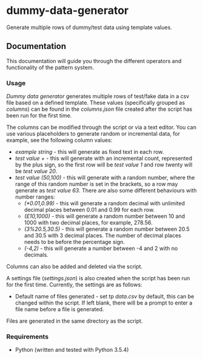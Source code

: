 # dummy-data-generator

Generate multiple rows of dummy/test data using template values.

## Documentation

This documentation will guide you through the different operators and functionality of the pattern system.

### Usage

*Dummy data generator* generates multiple rows of test/fake data in a csv file based on a defined template. These values (specifically grouped as *columns*) can be found in the *columns.json* file created after the script has been run for the first time. 

The columns can be modified through the script or via a text editor. You can use various placeholders to generate random or incremental data, for example, see the following column values:

- *example string* - this will generate as fixed text in each row.
- *test value +* - this will generate with an incremental count, represented by the plus sign, so the first row will be *test value 1* and row twenty will be *test value 20*.
- *test value (50,100)* - this will generate with a random number, where the range of this random number is set in the brackets, so a row may generate as *test value 63*. There are also some different behaviours with number ranges:
    - *(\*0.01,0.99)* - this will generate a random decimal with unlimited decimal places between 0.01 and 0.99 for each row.
    - *(£10,1000)* - this will generate a random number between 10 and 1000 with two decimal places, for example, 278.56.
    - *(3%20.5,30.5)* - this will generate a random number between 20.5 and 30.5 with 3 decimal places. The number of decimal places needs to be before the percentage sign.
    - *(-4,2)* - this will generate a number between -4 and 2 with no decimals.


Columns can also be added and deleted via the script.

A settings file (*settings.json*) is also created when the script has been run for the first time. Currently, the settings are as follows:

- Default name of files generated - set tp *data.csv* by default, this can be changed within the script. If left blank, there will be a prompt to enter a file name before a file is generated.

Files are generated in the same directory as the script. 

### Requirements

- Python (written and tested with Python 3.5.4)
